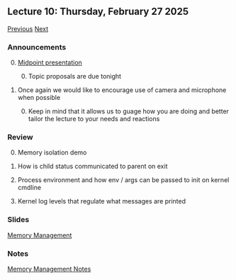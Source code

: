 ## Lecture 10: Thursday, February 27 2025

[Previous](/lectures/L09.md) [Next](/lectures/L11.md)

### Announcements

0. [Midpoint presentation](/assignments/midpoint.md)

    0. Topic proposals are due tonight

0. Once again we would like to encourage use of camera and microphone when possible

    0. Keep in mind that it allows us to guage how you are doing and better tailor the lecture to your needs and reactions

### Review

0. Memory isolation demo

0. How is child status communicated to parent on exit

0. Process environment and how env / args can be passed to init on kernel cmdline

0. Kernel log levels that regulate what messages are printed

### Slides

[Memory Management](/slides/mmu.html)

### Notes

[Memory Management Notes](mmu.md)
